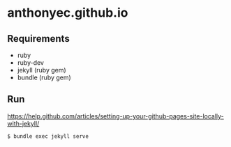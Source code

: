 # anthonyec.github.io
## Requirements
- ruby
- ruby-dev
- jekyll (ruby gem)
- bundle (ruby gem)

## Run
https://help.github.com/articles/setting-up-your-github-pages-site-locally-with-jekyll/

```bash
$ bundle exec jekyll serve
```